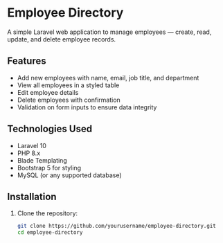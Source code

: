 # Employee Directory

A simple Laravel web application to manage employees — create, read, update, and delete employee records.

## Features

- Add new employees with name, email, job title, and department
- View all employees in a styled table
- Edit employee details
- Delete employees with confirmation
- Validation on form inputs to ensure data integrity

## Technologies Used

- Laravel 10
- PHP 8.x
- Blade Templating
- Bootstrap 5 for styling
- MySQL (or any supported database)

## Installation

1. Clone the repository:

   ```bash
   git clone https://github.com/yourusername/employee-directory.git
   cd employee-directory

